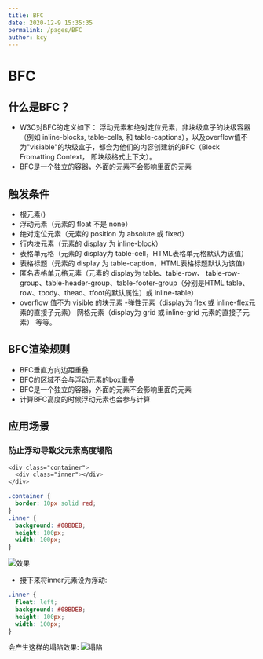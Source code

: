 ```yaml
---
title: BFC
date: 2020-12-9 15:35:35
permalink: /pages/BFC
author: kcy
---
```


# BFC

## 什么是BFC？
* W3C对BFC的定义如下： 浮动元素和绝对定位元素，非块级盒子的块级容器（例如 inline-blocks, table-cells, 和 table-captions），以及overflow值不为"visiable"的块级盒子，都会为他们的内容创建新的BFC（Block Fromatting Context， 即块级格式上下文）。
* BFC是一个独立的容器，外面的元素不会影响里面的元素

## 触发条件
* 根元素()
* 浮动元素（元素的 float 不是 none）
* 绝对定位元素（元素的 position 为 absolute 或 fixed）
* 行内块元素（元素的 display 为 inline-block）
* 表格单元格（元素的 display为 table-cell，HTML表格单元格默认为该值）
* 表格标题（元素的 display 为 table-caption，HTML表格标题默认为该值）
* 匿名表格单元格元素（元素的 display为 table、table-row、 table-row-group、table-header-group、table-footer-group（分别是HTML table、row、tbody、thead、tfoot的默认属性）或 inline-table）
* overflow 值不为 visible 的块元素 -弹性元素（display为 flex 或 inline-flex元素的直接子元素）
网格元素（display为 grid 或 inline-grid 元素的直接子元素） 等等。
## BFC渲染规则
* BFC垂直方向边距重叠
* BFC的区域不会与浮动元素的box重叠
* BFC是一个独立的容器，外面的元素不会影响里面的元素
* 计算BFC高度的时候浮动元素也会参与计算

## 应用场景
### 防止浮动导致父元素高度塌陷
```css
<div class="container">
  <div class="inner"></div>
</div>

.container {
  border: 10px solid red;
}
.inner {
  background: #08BDEB;
  height: 100px;
  width: 100px;
}
```
![效果](http://47.98.159.95/my_blog/012/1.jpg)
* 接下来将inner元素设为浮动:
```css
.inner {
  float: left;
  background: #08BDEB;
  height: 100px;
  width: 100px;
}
```
会产生这样的塌陷效果:
![塌陷](http://47.98.159.95/my_blog/012/2.jpg)


